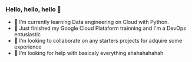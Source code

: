 ### Hello, hello, hello 👋



- 🌱 I’m currently learning Data engineering on Cloud with Python.
- 👋 Just finished my Google Cloud Plataform trainning and I'm a DevOps entusiastic
- 👯 I’m looking to collaborate on any starters projects for adquire some experience
- 🤔 I’m looking for help with basicaly everything ahahahahahah
